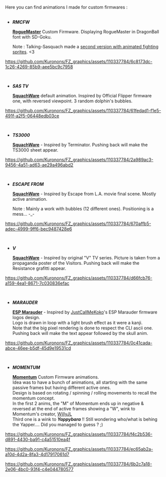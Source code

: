 Here you can find animations I made for custom firmwares :
<BR><BR>
   
   - ___RMCFW___
   
      [<b>RogueMaster</b>](https://github.com/RogueMaster/flipperzero-firmware-wPlugins) Custom Firmware. Displaying RogueMaster in DragonBall font with SD-Goku.
      
      Note : Talking-Sasquach made a [second version with animated fighting sprites](https://user-images.githubusercontent.com/16942638/195171690-2352126b-791d-4c2b-931c-3592a17b085b.gif). <3
      
https://github.com/Kuronons/FZ_graphics/assets/110337784/6c8173dc-1c26-4269-85b9-aee5bc9c7958

<BR>
   
   - ___SAS TV___
      
      [<b>SquachWare</b>](https://github.com/skizzophrenic/SquachWare-CFW) default animation. Inspired by Official Flipper firmware one, with reversed viewpoint. 3 random dolphin's bubbles.
      
https://github.com/Kuronons/FZ_graphics/assets/110337784/61fedad1-f1e5-491f-a2f5-06448edb03ce

<BR>
      
   - ___TS3000___
   
      [<b>SquachWare</b>](https://github.com/skizzophrenic/SquachWare-CFW) - Inspired by Terminator. Pushing back will make the TS3000 sheet appear.
      
https://github.com/Kuronons/FZ_graphics/assets/110337784/2a989ac3-9456-4a51-ad63-ae29a496abd2

<BR>

   - ___ESCAPE FROM___
      
      [<b>SquachWare</b>](https://github.com/skizzophrenic/SquachWare-CFW) - Inspired by Escape from L.A. movie final scene. Mostly active animation.
      
      Note : Mainly a work with bubbles (12 different ones). Positioning is a mess... -_-
 
https://github.com/Kuronons/FZ_graphics/assets/110337784/670affb5-adec-4999-9ff6-bec9487428e6

<BR>
   
   - ___V___
      
      [<b>SquachWare</b>](https://github.com/skizzophrenic/SquachWare-CFW) - Inspired by original "V" TV series. Picture is taken from a propaganda poster of the Visitors. Pushing back will make the Resistance grafitti appear.

https://github.com/Kuronons/FZ_graphics/assets/110337784/d66fcb76-a159-4ea1-8671-7c030836efac


<BR>
   
   - ___MARAUDER___
      
      [<b>ESP Marauder</b>](https://github.com/justcallmekoko/ESP32Marauder) - Inspired by [JustCallMeKoko](https://discord.gg/MVs5Gt4A)'s ESP Marauder firmware logos design.<BR>
      Logo is drawn in loop with a light brush effect as it were a kanji.<BR>
      Note that the big pixel rendering is done to respect the CLI ascii one.<BR>
      Pushing back will make the text appear followed by the skull anim.

https://github.com/Kuronons/FZ_graphics/assets/110337784/0c41cada-abce-46ee-b5df-45d9e19531cd

<BR>
   
   - ___MOMENTUM___
      
      [<b>Momentum</b>](https://github.com/Next-Flip/Momentum-Firmware) Custom Firmware animations.<BR>
      Idea was to have a bunch of animations, all starting with the same passive frames but having different active ones.<BR>
      Design is based on rotating / spinning / rolling movements to recall the momentum concept.<BR>
      In the first 2 anims, the "M" of Momentum ends up in negative & reversed at the end of active frames showing a "W", wink to Momentum's creator, [WillyJL](https://github.com/Willy-JL)<BR>
      Third one is a wink to ***Yappybara*** !! Still wondering who/what is behing the Yapper.... Did you managed to guess ? ;)

https://github.com/Kuronons/FZ_graphics/assets/110337784/f4c2b536-d891-4430-ba91-c4a51510ea4f

https://github.com/Kuronons/FZ_graphics/assets/110337784/ec65ab2a-a10d-4d2a-8fa3-4d17917061d7

https://github.com/Kuronons/FZ_graphics/assets/110337784/6b2c7a18-2e06-4bc0-93f4-c4e044780577

